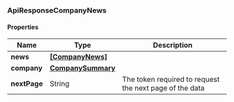 
[//]: # (CLASS:ApiResponseCompanyNews)

[//]: # (KIND:object)

### ApiResponseCompanyNews

#### Properties

[//]: # (START_DEFINITION)

Name | Type | Description
------------ | ------------- | -------------
**news** | [**[CompanyNews]**](CompanyNews.md) |  &nbsp;
**company** | [**CompanySummary**](CompanySummary.md) |  &nbsp;
**nextPage** | String | The token required to request the next page of the data &nbsp;

[//]: # (END_DEFINITION)


[//]: # (CONTAINED_CLASS:CompanyNews)


[//]: # (CONTAINED_CLASS:CompanySummary)





